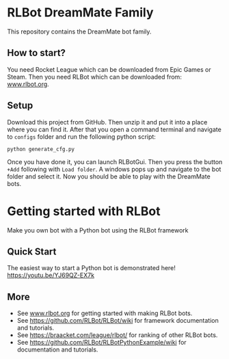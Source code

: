 # RLBot DreamMate Family

This repository contains the DreamMate bot family.

## How to start?

You need Rocket League which can be downloaded from Epic Games or Steam.
Then you need RLBot which can be downloaded from: www.rlbot.org.

## Setup

Download this project from GitHub. Then unzip it
and put it into a place where you can find it.
After that you open a command terminal
and navigate to `configs` folder
and run the following python script:

```
python generate_cfg.py
```

Once you have done it, you can launch RLBotGui.
Then you press the button `+Add` following with `Load folder`.
A windows pops up and navigate to the bot folder and select it.
Now you should be able to play with the DreamMate bots.

# Getting started with RLBot

Make you own bot with a Python bot using the RLBot framework

## Quick Start

The easiest way to start a Python bot is demonstrated here!
https://youtu.be/YJ69QZ-EX7k

## More

* See www.rlbot.org for getting started with making RLBot bots.
* See https://github.com/RLBot/RLBot/wiki for framework documentation and tutorials.
* See https://braacket.com/league/rlbot/ for ranking of other RLBot bots.
* See https://github.com/RLBot/RLBotPythonExample/wiki for documentation and tutorials.
